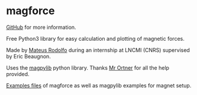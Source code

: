 # magforce
[GitHub](https://github.com/MateusRodolfo/magforce) for more information.

Free Python3 library for easy calculation and plotting of magnetic forces.

Made by [Mateus Rodolfo](https://www.linkedin.com/in/mateusgrodolfo/) during an internship at LNCMI (CNRS) supervised by Eric Beaugnon.

Uses the [magpylib](https://www.sciencedirect.com/science/article/pii/S2352711020300170) python library. Thanks [Mr Ortner](https://www.linkedin.com/in/michael-ortner-b6b724143/) for all  the help provided.

[Examples files](https://github.com/MateusRodolfo/magforce/tree/master/examples) of magforce as well as magpylib examples for magnet setup.
